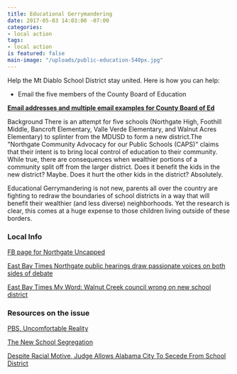 ```yaml
---
title: Educational Gerrymandering
date: 2017-05-03 14:03:00 -07:00
categories:
- local action
tags:
- local action
is featured: false
main-image: "/uploads/public-education-540px.jpg"
---
```


Help the Mt Diablo School District stay united. Here is how you can help:
* Email the five members of the County Board of Education

**[Email addresses and multiple email examples
for County Board of Ed](http://drive.google.com/open?id=1WgvKEhSGMubdw0VA3BEXDaAAoiZU-PXxw5Wi3r3opR8)**

Background
There is an attempt for five schools (Northgate High, Foothill Middle, Bancroft Elementary,
Valle Verde Elementary, and Walnut Acres Elementary) to splinter from the MDUSD to form a
new district.The "Northgate Community Advocacy for our Public Schools (CAPS)" claims that
their intent is to bring local control of education to their community. While true, there are
consequences when wealthier portions of a community split off from the larger district. Does it
benefit the kids in the new district? Maybe. Does it hurt the other kids in the district? Absolutely.




Educational Gerrymandering is not new, parents all over the country are fighting to redraw the
boundaries of school districts in a way that will benefit their wealthier (and less diverse)
neighborhoods. Yet the research is clear, this comes at a huge expense to those children living
outside of these borders.


### Local Info

[FB page for Northgate Uncapped](https://www.facebook.com/northgateuncapped/)

[East Bay Times Northgate public hearings draw passionate voices on both sides of debate](http://www.eastbaytimes.com/2017/05/04/northgate-public-hearings-draw-passionate-voices-on-both-sides-of-debate/#comments)

[East Bay Times My Word: Walnut Creek council wrong on new school district](http://www.eastbaytimes.com/2017/05/01/my-word-walnut-creek-council-wrong-on-new-school-district/)

### Resources on the issue

[PBS, Uncomfortable Reality](http://www.pbs.org/wgbh/frontline/article/the-uncomfortable-reality-of-community-schools/)

[The New School Segregation](http://cornelllawreview.org/files/2016/11/Wilsonfinal.pdf)

[Despite Racial Motive, Judge Allows Alabama City To Secede From School District](http://www.npr.org/2017/04/28/526085092/despite-racial-motive-judge-allows-alabama-city-to-secede-from-school-district)
